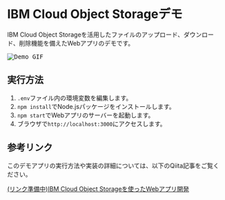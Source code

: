 # IBM Cloud Object Storageデモ

IBM Cloud Object Storageを活用したファイルのアップロード、ダウンロード、削除機能を備えたWebアプリのデモです。

<kbd>
   <img src="https://qiita-image-store.s3.ap-northeast-1.amazonaws.com/0/3915379/5f86ab98-7bbc-4afd-6565-dbf55ab3d58e.gif" alt="Demo GIF" />
</kbd>


## 実行方法

1. `.env`ファイル内の環境変数を編集します。
2. `npm install`でNode.jsパッケージをインストールします。
3. `npm start`でWebアプリのサーバーを起動します。
4. ブラウザで`http://localhost:3000`にアクセスします。

## 参考リンク

このデモアプリの実行方法や実装の詳細については、以下のQiita記事をご覧ください。

[(リンク準備中)IBM Cloud Object Storageを使ったWebアプリ開発]()
